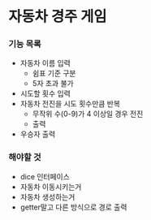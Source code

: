 # 자동차 경주 게임

### 기능 목록
- 자동차 이름 입력
  - 쉼표 기준 구분
  - 5자 초과 불가
- 시도할 횟수 입력
- 자동차 전진을 시도 횟수만큼 반복
  - 무작위 수(0-9)가 4 이상일 경우 전진
  - 출력
- 우승자 출력


### 해야할 것
- dice 인터페이스
- 자동차 이동시키는거
- 자동차 생성하는거
- getter말고 다른 방식으로 경로 출력